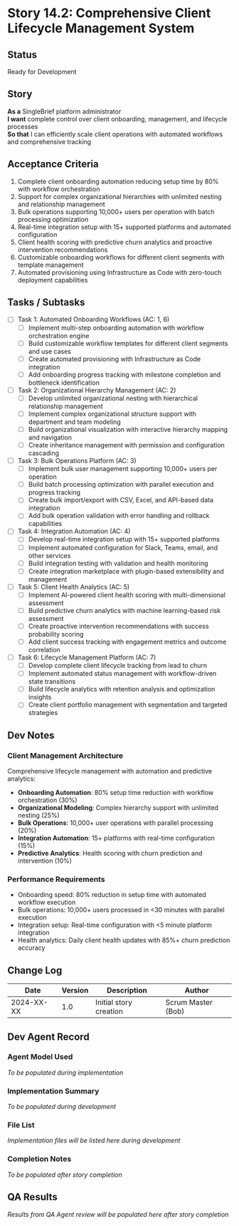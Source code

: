 # Story 14.2: Comprehensive Client Lifecycle Management System

## Status
Ready for Development

## Story
**As a** SingleBrief platform administrator  
**I want** complete control over client onboarding, management, and lifecycle processes  
**So that** I can efficiently scale client operations with automated workflows and comprehensive tracking

## Acceptance Criteria
1. Complete client onboarding automation reducing setup time by 80% with workflow orchestration
2. Support for complex organizational hierarchies with unlimited nesting and relationship management
3. Bulk operations supporting 10,000+ users per operation with batch processing optimization
4. Real-time integration setup with 15+ supported platforms and automated configuration
5. Client health scoring with predictive churn analytics and proactive intervention recommendations
6. Customizable onboarding workflows for different client segments with template management
7. Automated provisioning using Infrastructure as Code with zero-touch deployment capabilities

## Tasks / Subtasks
- [ ] Task 1: Automated Onboarding Workflows (AC: 1, 6)
  - [ ] Implement multi-step onboarding automation with workflow orchestration engine
  - [ ] Build customizable workflow templates for different client segments and use cases
  - [ ] Create automated provisioning with Infrastructure as Code integration
  - [ ] Add onboarding progress tracking with milestone completion and bottleneck identification
- [ ] Task 2: Organizational Hierarchy Management (AC: 2)
  - [ ] Develop unlimited organizational nesting with hierarchical relationship management
  - [ ] Implement complex organizational structure support with department and team modeling
  - [ ] Build organizational visualization with interactive hierarchy mapping and navigation
  - [ ] Create inheritance management with permission and configuration cascading
- [ ] Task 3: Bulk Operations Platform (AC: 3)
  - [ ] Implement bulk user management supporting 10,000+ users per operation
  - [ ] Build batch processing optimization with parallel execution and progress tracking
  - [ ] Create bulk import/export with CSV, Excel, and API-based data integration
  - [ ] Add bulk operation validation with error handling and rollback capabilities
- [ ] Task 4: Integration Automation (AC: 4)
  - [ ] Develop real-time integration setup with 15+ supported platforms
  - [ ] Implement automated configuration for Slack, Teams, email, and other services
  - [ ] Build integration testing with validation and health monitoring
  - [ ] Create integration marketplace with plugin-based extensibility and management
- [ ] Task 5: Client Health Analytics (AC: 5)
  - [ ] Implement AI-powered client health scoring with multi-dimensional assessment
  - [ ] Build predictive churn analytics with machine learning-based risk assessment
  - [ ] Create proactive intervention recommendations with success probability scoring
  - [ ] Add client success tracking with engagement metrics and outcome correlation
- [ ] Task 6: Lifecycle Management Platform (AC: 7)
  - [ ] Develop complete client lifecycle tracking from lead to churn
  - [ ] Implement automated status management with workflow-driven state transitions
  - [ ] Build lifecycle analytics with retention analysis and optimization insights
  - [ ] Create client portfolio management with segmentation and targeted strategies

## Dev Notes

### Client Management Architecture
Comprehensive lifecycle management with automation and predictive analytics:
- **Onboarding Automation**: 80% setup time reduction with workflow orchestration (30%)
- **Organizational Modeling**: Complex hierarchy support with unlimited nesting (25%)
- **Bulk Operations**: 10,000+ user operations with parallel processing (20%)
- **Integration Automation**: 15+ platforms with real-time configuration (15%)
- **Predictive Analytics**: Health scoring with churn prediction and intervention (10%)

### Performance Requirements
- Onboarding speed: 80% reduction in setup time with automated workflow execution
- Bulk operations: 10,000+ users processed in <30 minutes with parallel execution
- Integration setup: Real-time configuration with <5 minute platform integration
- Health analytics: Daily client health updates with 85%+ churn prediction accuracy

## Change Log
| Date | Version | Description | Author |
|------|---------|-------------|---------|
| 2024-XX-XX | 1.0 | Initial story creation | Scrum Master (Bob) |

## Dev Agent Record

### Agent Model Used
*To be populated during implementation*

### Implementation Summary
*To be populated during development*

### File List
*Implementation files will be listed here during development*

### Completion Notes
*To be populated after story completion*

## QA Results
*Results from QA Agent review will be populated here after story completion*
